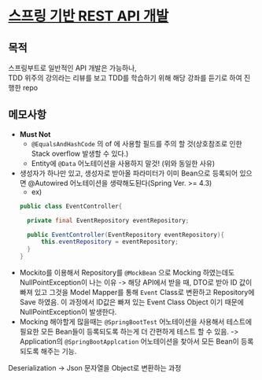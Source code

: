 # [스프링 기반 REST API 개발](https://www.inflearn.com/course/spring_rest-api/dashboard)

## 목적 
스프링부트로 일반적인 API 개발은 가능하나,<br/>
TDD 위주의 강의라는 리뷰를 보고 TDD를 학습하기 위해 해당 강좌를 듣기로 하여 진행한 repo

## 메모사항

- **Must Not**
    - `@EqualsAndHashCode` 의 of 에 사용할 필드를 주의 할 것(상호참조로 인한 Stack overflow 발생할 수 있다.)
    - Entity에 `@Data` 어노테이션을 사용하지 말것! (위와 동일한 사유)
- 생성자가 하나만 있고, 생성자로 받아올 파라미터가 이미 Bean으로 등록되어 있으면 @Autowired 어노테이션을 생략해도된다(Spring Ver. >= 4.3)
    - ex) 
    ```java
    public class EventController{
  
      private final EventRepository eventRepository;
  
      public EventController(EventRepository eventRepository){
          this.eventRepository = eventRepository;
      }
    }
    ```
- Mockito를 이용해서 Repository를 `@MockBean` 으로 Mocking 하였는데도 NullPointException이 나는 이유
-> 해당 API에서 받을 때, DTO로 받아 ID 값이 빠져 있고 그것을 Model Mapper를 통해 `Event` Class로 변환하고 Repository에 Save 하였음.
이 과정에서 ID값은 빠져 있는 Event Class Object 이기 때문에 NullPointException이 발생한다.
- Mocking 해야할게 많을때는 `@SpringBootTest` 어노테이션을 사용해서 테스트에 필요한 모든 Bean들이 등록되도록 하는게
더 간편하게 테스트 할 수 있음. -> Application의 `@SpringBootApplcation` 어노테이션을 찾아서 모든 Bean이 등록 되도록 해주는 기능.

Deserialization -> Json 문자열을 Object로 변환하는 과정 